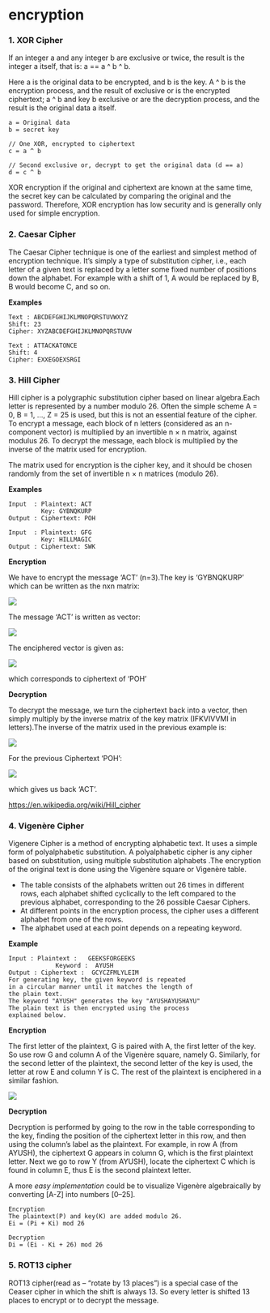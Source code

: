 # encryption

### 1. XOR Cipher

If an integer a and any integer b are exclusive or twice, the result is the integer a itself, that is: a == a ^ b ^ b.

Here a is the original data to be encrypted, and b is the key. A ^ b is the encryption process, and the result of exclusive or is the encrypted ciphertext; a ^ b and key b exclusive or are the decryption process, and the result is the original data a itself.

    a = Original data
    b = secret key

    // One XOR, encrypted to ciphertext
    c = a ^ b

    // Second exclusive or, decrypt to get the original data (d == a)
    d = c ^ b

XOR encryption if the original and ciphertext are known at the same time, the secret key can be calculated by comparing the original and the password. Therefore, XOR encryption has low security and is generally only used for simple encryption.

### 2. Caesar Cipher

The Caesar Cipher technique is one of the earliest and simplest method of encryption technique. It’s simply a type of substitution cipher, i.e., each letter of a given text is replaced by a letter some fixed number of positions down the alphabet. For example with a shift of 1, A would be replaced by B, B would become C, and so on.

**Examples**

```text
Text : ABCDEFGHIJKLMNOPQRSTUVWXYZ
Shift: 23
Cipher: XYZABCDEFGHIJKLMNOPQRSTUVW

Text : ATTACKATONCE
Shift: 4
Cipher: EXXEGOEXSRGI
```

### 3. Hill Cipher

Hill cipher is a polygraphic substitution cipher based on linear algebra.Each letter is represented by a number modulo 26. Often the simple scheme A = 0, B = 1, …, Z = 25 is used, but this is not an essential feature of the cipher. To encrypt a message, each block of n letters (considered as an n-component vector) is multiplied by an invertible n × n matrix, against modulus 26. To decrypt the message, each block is multiplied by the inverse of the matrix used for encryption.

The matrix used for encryption is the cipher key, and it should be chosen randomly from the set of invertible n × n matrices (modulo 26).

**Examples**

```text
Input  : Plaintext: ACT
         Key: GYBNQKURP
Output : Ciphertext: POH

Input  : Plaintext: GFG
         Key: HILLMAGIC 
Output : Ciphertext: SWK
```

**Encryption**

We have to encrypt the message ‘ACT’ (n=3).The key is ‘GYBNQKURP’ which can be written as the nxn matrix:

![](./images/img1.png)

The message ‘ACT’ is written as vector:

![](./images/img2.png)

The enciphered vector is given as:

![](./images/img3.png)

which corresponds to ciphertext of ‘POH’

**Decryption**

To decrypt the message, we turn the ciphertext back into a vector, then simply multiply by the inverse matrix of the key matrix (IFKVIVVMI in letters).The inverse of the matrix used in the previous example is:

![](./images/img4.png)

For the previous Ciphertext ‘POH’:

![](./images/img5.png)

which gives us back ‘ACT’.

https://en.wikipedia.org/wiki/Hill_cipher

### 4. Vigenère Cipher

Vigenere Cipher is a method of encrypting alphabetic text. It uses a simple form of polyalphabetic substitution. A polyalphabetic cipher is any cipher based on substitution, using multiple substitution alphabets .The encryption of the original text is done using the Vigenère square or Vigenère table.

* The table consists of the alphabets written out 26 times in different rows, each alphabet shifted cyclically to the left compared to the previous alphabet, corresponding to the 26 possible Caesar Ciphers.
* At different points in the encryption process, the cipher uses a different alphabet from one of the rows.
* The alphabet used at each point depends on a repeating keyword.

**Example**

```text
Input : Plaintext :   GEEKSFORGEEKS
             Keyword :  AYUSH
Output : Ciphertext :  GCYCZFMLYLEIM
For generating key, the given keyword is repeated
in a circular manner until it matches the length of 
the plain text.
The keyword "AYUSH" generates the key "AYUSHAYUSHAYU"
The plain text is then encrypted using the process 
explained below.
```

**Encryption**

The first letter of the plaintext, G is paired with A, the first letter of the key. So use row G and column A of the Vigenère square, namely G. Similarly, for the second letter of the plaintext, the second letter of the key is used, the letter at row E and column Y is C. The rest of the plaintext is enciphered in a similar fashion. 

![](./images/img6.png)

**Decryption**

Decryption is performed by going to the row in the table corresponding to the key, finding the position of the ciphertext letter in this row, and then using the column’s label as the plaintext. For example, in row A (from AYUSH), the ciphertext G appears in column G, which is the first plaintext letter. Next we go to row Y (from AYUSH), locate the ciphertext C which is found in column E, thus E is the second plaintext letter.

A more _easy implementation_ could be to visualize Vigenère algebraically by converting [A-Z] into numbers [0–25].

```text
Encryption
The plaintext(P) and key(K) are added modulo 26.
Ei = (Pi + Ki) mod 26

Decryption
Di = (Ei - Ki + 26) mod 26
```

### 5. ROT13 cipher

ROT13 cipher(read as – “rotate by 13 places”) is a special case of the Ceaser cipher in which the shift is always 13.
So every letter is shifted 13 places to encrypt or to decrypt the message. 
